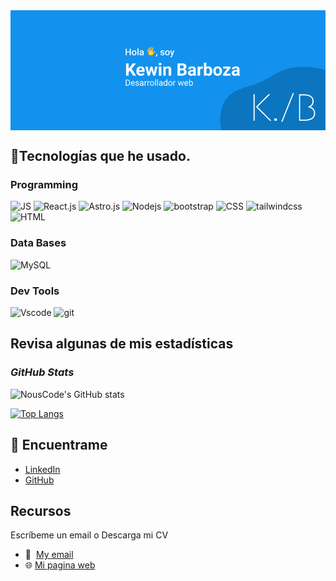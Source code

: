 <img align="center" src="./image/encabezado.png" />
  
## 🏅Tecnologías que he usado.

### Programming
 ![JS](https://img.shields.io/badge/JavaScript-323330?style=for-the-badge&logo=javascript&logoColor=F7DF1E) ![React.js](https://img.shields.io/badge/React.js-323330?style=for-the-badge&logo=react&logoColor=blue) ![Astro.js](https://img.shields.io/badge/Astro.js-323330?style=for-the-badge&logo=astro&logoColor=f25801) ![Nodejs](https://img.shields.io/badge/Node.js-323330?style=for-the-badge&logo=nodedotjs&logoColor=#339933) ![bootstrap](https://img.shields.io/badge/Bootstrap-323330?style=for-the-badge&logo=bootstrap&logoColor=#563D7C) ![CSS](https://img.shields.io/badge/CSS-323330?style=for-the-badge&logo=css3&logoColor=blue)
 ![tailwindcss](https://img.shields.io/badge/tailwindcss-323330?style=for-the-badge&logo=tailwindcss&logoColor=49abae) ![HTML](https://img.shields.io/badge/HTML5-323330?style=for-the-badge&logo=html5&logoColor=E34F26)

### Data Bases
![MySQL](	https://img.shields.io/badge/MySQL-323330?style=for-the-badge&logo=mysql&logoColor=005C84)
### Dev Tools
 ![Vscode](https://img.shields.io/badge/VSCode-323330?style=for-the-badge&logo=visual%20studio%20code&logoColor=0078D4)
 ![git](	https://img.shields.io/badge/GIT-323330?style=for-the-badge&logo=git&logoColor=E44C30)

## Revisa algunas de mis estadísticas

### *GitHub Stats*
![NousCode's GitHub stats](https://github-readme-stats.vercel.app/api?username=KewinBarboza&show_icons=true&theme=dark)


[![Top Langs](https://github-readme-stats.vercel.app/api/top-langs/?username=KewinBarboza&layout=compact&theme=dark)](https://github.com/anuraghazra/github-readme-stats)


## 📡 Encuentrame


- [LinkedIn](https://linkedin.com/in/kewinbarboza)
- [GitHub](https://github.com/KewinBarboza)


## Recursos
Escríbeme un email o Descarga mi CV
- 📧<a style="margin-left: 8px;" href="mailto:kewinbarboza@gmail.com">My email</a>
- 🌐 <a style="text-align: center;" href="https://kewinbarboza.com/">Mi pagina web</a>
